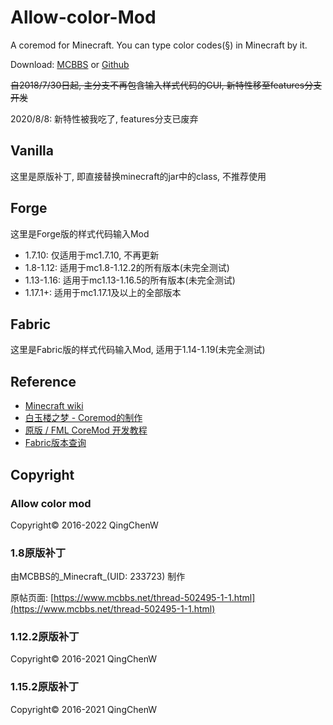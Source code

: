 # Allow-color-Mod
A coremod for Minecraft. You can type color codes(§) in Minecraft by it.

Download: [MCBBS](https://www.mcbbs.net/thread-651063-1-1.html) or [Github](https://github.com/DawningW/Allow-color-Mod/releases)

~~自2018/7/30日起, 主分支不再包含输入样式代码的GUI, 新特性移至features分支开发~~

2020/8/8: 新特性被我吃了, features分支已废弃

## Vanilla
这里是原版补丁, 即直接替换minecraft的jar中的class, 不推荐使用

## Forge
这里是Forge版的样式代码输入Mod

- 1.7.10: 仅适用于mc1.7.10, 不再更新
- 1.8-1.12: 适用于mc1.8-1.12.2的所有版本(未完全测试)
- 1.13-1.16: 适用于mc1.13-1.16.5的所有版本(未完全测试)
- 1.17.1+: 适用于mc1.17.1及以上的全部版本

## Fabric
这里是Fabric版的样式代码输入Mod, 适用于1.14-1.19(未完全测试)

## Reference
- [Minecraft wiki](https://minecraft-zh.gamepedia.com/样式代码)
- [白玉楼之梦 - Coremod的制作](http://blog.hakugyokurou.net/?p=333)
- [原版 / FML CoreMod 开发教程](http://xfl03.gitee.io/coremodtutor/)
- [Fabric版本查询](https://modmuss50.me/fabric.html)

## Copyright
### Allow color mod
Copyright© 2016-2022 QingChenW
### 1.8原版补丁
由MCBBS的_Minecraft_(UID: 233723) 制作

原帖页面: [https://www.mcbbs.net/thread-502495-1-1.html](https://www.mcbbs.net/thread-502495-1-1.html)
### 1.12.2原版补丁
Copyright© 2016-2021 QingChenW
### 1.15.2原版补丁
Copyright© 2016-2021 QingChenW
